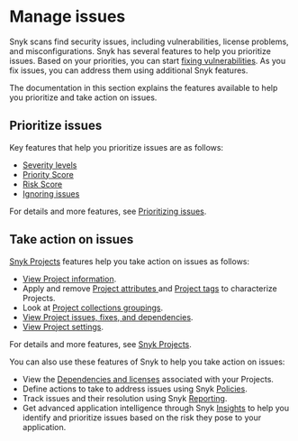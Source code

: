 # Manage issues

Snyk scans find security issues, including vulnerabilities, license problems, and misconfigurations. Snyk has several features to help you prioritize issues. Based on your priorities, you can start [fixing vulnerabilities](../scan-application-code/snyk-open-source/starting-to-fix-vulnerabilities/). As you fix issues, you can address them using additional Snyk features.

The documentation in this section explains the features available to help you prioritize and take action on issues.

## Prioritize issues

Key features that help you prioritize issues are as follows:

* [Severity levels](prioritizing-issues/severity-levels.md)
* [Priority Score](prioritizing-issues/priority-score.md)
* [Risk Score](prioritizing-issues/risk-score.md)
* [Ignoring issues](prioritizing-issues/ignore-issues.md)

For details and more features, see [Prioritizing issues](prioritizing-issues/).

## Take action on issues

[Snyk Projects](snyk-projects/) features help you take action on issues as follows:

* [View Project information](snyk-projects/view-project-information.md).
* Apply and remove [Project attributes ](introduction-to-snyk-projects/project-attributes.md)and [Project tags](snyk-projects/project-tags.md) to characterize Projects.
* Look at [Project collections groupings](snyk-projects/project-collections-groupings/).
* [View Project issues, fixes, and dependencies](snyk-projects/view-project-issues-fixes-and-dependencies.md).
* [View Project settings](snyk-projects/view-and-edit-project-settings.md).

For details and more features, see [Snyk Projects](snyk-projects/).

You can also use these features of Snyk to help you take action on issues:

* View the [Dependencies and licenses](dependencies-and-licenses/) associated with your Projects.
* Define actions to take to address issues using Snyk [Policies](policies/).
* Track issues and their resolution using Snyk [Reporting](reporting/).
* Get advanced application intelligence through Snyk [Insights](insights/) to help you identify and prioritize issues based on the risk they pose to your application.

